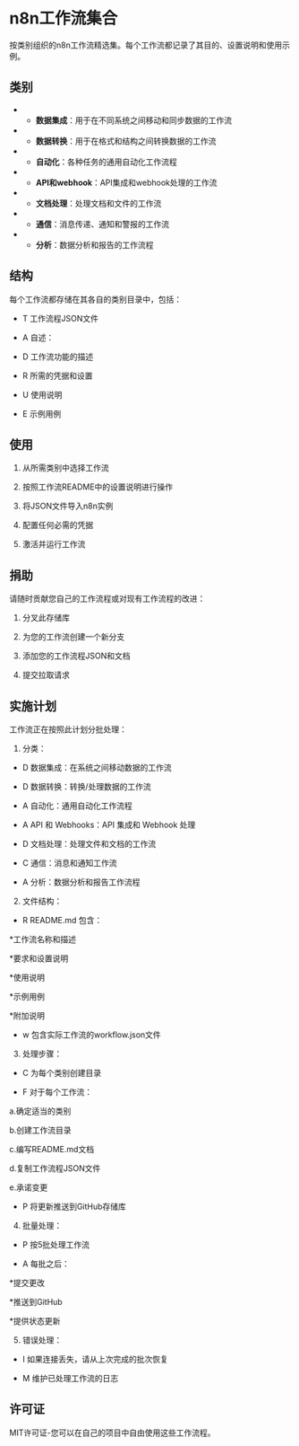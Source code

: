 # n8n工作流集合

按类别组织的n8n工作流精选集。每个工作流都记录了其目的、设置说明和使用示例。

## 类别

- * **数据集成**：用于在不同系统之间移动和同步数据的工作流

- * **数据转换**：用于在格式和结构之间转换数据的工作流

- * **自动化**：各种任务的通用自动化工作流程

- * **API和webhook**：API集成和webhook处理的工作流

- * **文档处理**：处理文档和文件的工作流

- * **通信**：消息传递、通知和警报的工作流

- * **分析**：数据分析和报告的工作流程

## 结构

每个工作流都存储在其各自的类别目录中，包括：

- T 工作流程JSON文件

- A 自述：

- D 工作流功能的描述

- R 所需的凭据和设置

- U 使用说明

- E 示例用例

## 使用

1.  从所需类别中选择工作流

2.  按照工作流README中的设置说明进行操作

3.  将JSON文件导入n8n实例

4.  配置任何必需的凭据

5.  激活并运行工作流

## 捐助

请随时贡献您自己的工作流程或对现有工作流程的改进：

1.  分叉此存储库

2.  为您的工作流创建一个新分支

3.  添加您的工作流程JSON和文档

4.  提交拉取请求

## 实施计划

工作流正在按照此计划分批处理：

1.  分类：

- D 数据集成：在系统之间移动数据的工作流

- D 数据转换：转换/处理数据的工作流

- A 自动化：通用自动化工作流程

- A API 和 Webhooks：API 集成和 Webhook 处理

- D 文档处理：处理文件和文档的工作流

- C 通信：消息和通知工作流

- A 分析：数据分析和报告工作流程

2.  文件结构：

- R README.md 包含：

*工作流名称和描述

*要求和设置说明

*使用说明

*示例用例

*附加说明

- w 包含实际工作流的workflow.json文件

3.  处理步骤：

- C 为每个类别创建目录

- F 对于每个工作流：

a.确定适当的类别

b.创建工作流目录

c.编写README.md文档

d.复制工作流程JSON文件

e.承诺变更

- P 将更新推送到GitHub存储库

4.  批量处理：

- P 按5批处理工作流

- A 每批之后：

*提交更改

*推送到GitHub

*提供状态更新

5.  错误处理：

- I 如果连接丢失，请从上次完成的批次恢复

- M 维护已处理工作流的日志

## 许可证

MIT许可证-您可以在自己的项目中自由使用这些工作流程。

